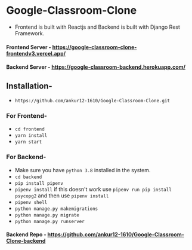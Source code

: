 # Google-Classroom-Clone
- Frontend is built with Reactjs and Backend is built with Django Rest Framework.
#### Frontend Server - https://google-classroom-clone-frontendv3.vercel.app/
#### Backend Server - https://google-classroom-backend.herokuapp.com/
## Installation-
- `https://github.com/ankur12-1610/Google-Classroom-Clone.git`
### For Frontend-
- `cd frontend`
- `yarn install`
- `yarn start`
### For Backend-
- Make sure you have `python 3.8` installed in the system.
- `cd backend`
- `pip install pipenv`
- `pipenv install` if this doesn't work use `pipenv run pip install psycopg2` and then use `pipenv install`
- `pipenv shell` 
- `python manage.py makemigrations`
- `python manage.py migrate`
- `python manage.py runserver`

#### Backend Repo - https://github.com/ankur12-1610/Google-Classroom-Clone-backend

